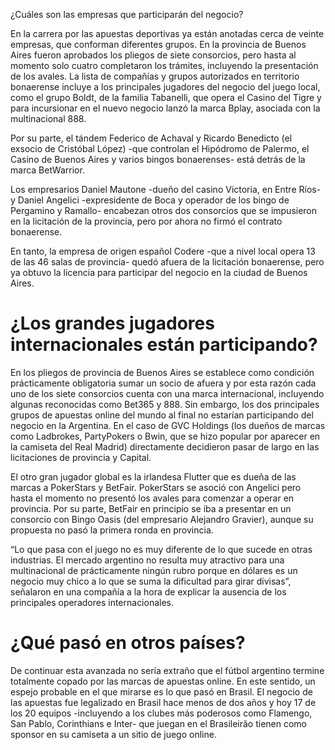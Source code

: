¿Cuáles son las empresas que participarán del negocio?

En la carrera por las apuestas deportivas ya están anotadas cerca de veinte empresas, que conforman diferentes grupos.
En la provincia de Buenos Aires fueron aprobados los pliegos de siete consorcios, pero hasta al momento solo cuatro
completaron los trámites, incluyendo la presentación de los avales.
La lista de compañías y grupos autorizados en territorio bonaerense incluye a los principales jugadores del negocio del
juego local, como el grupo Boldt, de la familia Tabanelli, que opera el Casino del Tigre y para incursionar en el nuevo negocio
lanzó la marca Bplay, asociada con la multinacional 888.

Por su parte, el tándem Federico de Achaval y Ricardo Benedicto (el exsocio de Cristóbal López)
-que controlan el Hipódromo de Palermo, el Casino de Buenos Aires y varios bingos bonaerenses- está detrás de la marca BetWarrior.

Los empresarios Daniel Mautone -dueño del casino Victoria, en Entre Ríos- y Daniel Angelici -expresidente de Boca y operador
de los bingo de Pergamino y Ramallo- encabezan otros dos consorcios que se impusieron en la licitación de la provincia,
pero por ahora no firmó el contrato bonaerense.

En tanto, la empresa de origen español Codere -que a nivel local opera 13 de las 46 salas de provincia- 
quedó afuera de la licitación bonaerense, pero ya obtuvo la licencia para participar del negocio en la ciudad de Buenos Aires.

# ¿Los grandes jugadores internacionales están participando?

En los pliegos de provincia de Buenos Aires se establece como condición prácticamente obligatoria sumar un socio de afuera y por esta razón cada uno de los siete consorcios cuenta con una marca internacional, incluyendo algunas reconocidas como Bet365 y 888. Sin embargo, los dos principales grupos de apuestas online del mundo al final no estarían participando del negocio en la Argentina. En el caso de GVC Holdings (los dueños de marcas como Ladbrokes, PartyPokers o Bwin, que se hizo popular por aparecer en la camiseta del Real Madrid) directamente decidieron pasar de largo en las licitaciones de provincia y Capital.

El otro gran jugador global es la irlandesa Flutter que es dueña de las marcas a PokerStars y BetFair. PokerStars se asoció con Angelici pero hasta el momento no presentó los avales para comenzar a operar en provincia. Por su parte, BetFair en principio se iba a presentar en un consorcio con Bingo Oasis (del empresario Alejandro Gravier), aunque su propuesta no pasó la primera ronda en provincia.

“Lo que pasa con el juego no es muy diferente de lo que sucede en otras industrias. El mercado argentino no resulta muy atractivo para una multinacional de prácticamente ningún rubro porque en dólares es un negocio muy chico a lo que se suma la dificultad para girar divisas”, señalaron en una compañía a la hora de explicar la ausencia de los principales operadores internacionales.

# ¿Qué pasó en otros países?

De continuar esta avanzada no sería extraño que el fútbol argentino termine totalmente copado por las marcas de apuestas online. En este sentido, un espejo probable en el que mirarse es lo que pasó en Brasil. El negocio de las apuestas fue legalizado en Brasil hace menos de dos años y hoy 17 de los 20 equipos -incluyendo a los clubes más poderosos como Flamengo, San Pablo, Corinthians e Inter- que juegan en el Brasileirão tienen como sponsor en su camiseta a un sitio de juego online.
